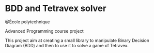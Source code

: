 # BDD and Tetravex solver

@École polytechnique

Advanced Programming course project

This project aim at creating a small library to manipulate Binary Decision Diagram (BDD) and then to use it to solve a game of Tetravex.
